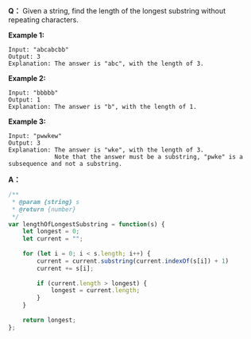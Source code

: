 **Q：** Given a string, find the length of the longest substring without repeating characters.

**Example 1:**
```
Input: "abcabcbb"
Output: 3 
Explanation: The answer is "abc", with the length of 3. 
```
**Example 2:**
```
Input: "bbbbb"
Output: 1
Explanation: The answer is "b", with the length of 1.
```
**Example 3:**
```
Input: "pwwkew"
Output: 3
Explanation: The answer is "wke", with the length of 3. 
             Note that the answer must be a substring, "pwke" is a subsequence and not a substring.
```
**A：**
```js
/**
 * @param {string} s
 * @return {number}
 */
var lengthOfLongestSubstring = function(s) {
    let longest = 0;
    let current = "";
    
    for (let i = 0; i < s.length; i++) {
        current = current.substring(current.indexOf(s[i]) + 1)        
        current += s[i];
        
        if (current.length > longest) {
            longest = current.length;
        }
    }
    
    return longest;
};
```